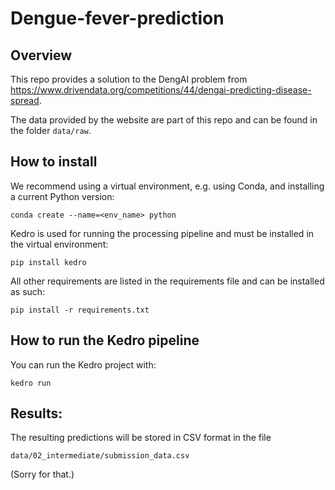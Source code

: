 # Dengue-fever-prediction

## Overview

This repo provides a solution to the DengAI problem from https://www.drivendata.org/competitions/44/dengai-predicting-disease-spread.

The data provided by the website are part of this repo and can be found in the folder ```data/raw```.


## How to install 

We recommend using a virtual environment, e.g. using Conda, and installing a current Python version: 

```
conda create --name=<env_name> python
```

Kedro is used for running the processing pipeline and must be installed in the virtual environment: 

```
pip install kedro
```

All other requirements are listed in the requirements file and can be installed as such: 
```
pip install -r requirements.txt
```

## How to run the Kedro pipeline

You can run the Kedro project with:

```
kedro run
```

## Results:

The resulting predictions will be stored in CSV format in the file 

```
data/02_intermediate/submission_data.csv
```

(Sorry for that.)